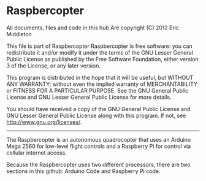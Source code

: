 Raspbercopter
=============

All documents, files and code in this hub
Are copyright (C) 2012 Eric Middleton

This file is part of Raspbercopter
Raspbercopter is free software: you can redistribute it and/or modify
it under the terms of the GNU Lesser General Public License as published by
the Free Software Foundation, either version 3 of the License, or
any later version.

This program is distributed in the hope that it will be useful,
but WITHOUT ANY WARRANTY; without even the implied warranty of
MERCHANTABILITY or FITNESS FOR A PARTICULAR PURPOSE.  See the
GNU General Public License and GNU Lesser General Public License for more details.

You should have received a copy of the GNU General Public License
and GNU Lesser General Public License
along with this program.  If not, see <http://www.gnu.org/licenses/>.

--------------------------------------------------------------------------------------------------------------------

The Raspbercopter is an autonomous quadrocopter that uses an Arduino Mega 2560 for low-level flight controls 
and a Raspberry Pi for control via cellular internet access.

Because the Raspbercopter uses two different processors, there are two sections in this github: Arduino Code and
  Raspberry Pi code.